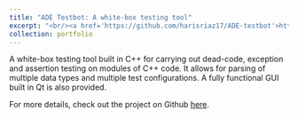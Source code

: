 ```yaml
---
title: "ADE Testbot: A white-box testing tool"
excerpt: "<br/><a href='https://github.com/harisriaz17/ADE-testbot'>https://github.com/harisriaz17/ADE-testbot</a><br/><img src='../images/testbot.png' width='500' height = '500'/><br/>"
collection: portfolio
---
```


A white-box testing tool built in C++ for carrying out dead-code, exception and assertion testing on modules of C++ code. It allows for parsing of multiple data types and multiple test configurations. A fully functional GUI built in Qt is also provided.

For more details, check out the project on Github [here](https://github.com/harisriaz17/ADE-testbot).